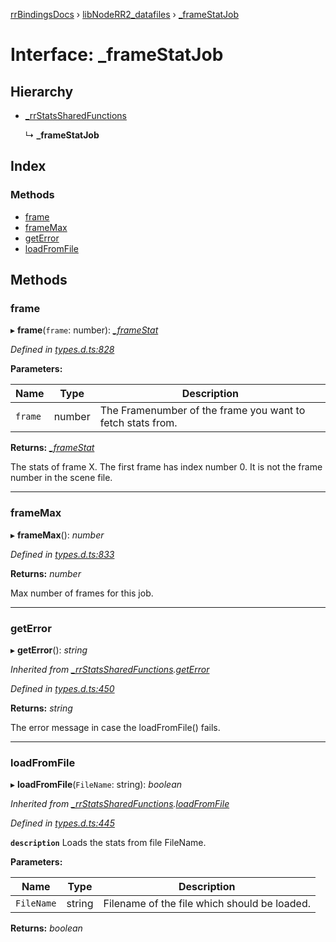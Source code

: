 [rrBindingsDocs](../README.md) › [libNodeRR2_datafiles](../modules/libnoderr2_datafiles.md) › [_frameStatJob](libnoderr2_datafiles._framestatjob.md)

# Interface: _frameStatJob

## Hierarchy

* [_rrStatsSharedFunctions](libnoderr2_datafiles._rrstatssharedfunctions.md)

  ↳ **_frameStatJob**

## Index

### Methods

* [frame](libnoderr2_datafiles._framestatjob.md#frame)
* [frameMax](libnoderr2_datafiles._framestatjob.md#framemax)
* [getError](libnoderr2_datafiles._framestatjob.md#geterror)
* [loadFromFile](libnoderr2_datafiles._framestatjob.md#loadfromfile)

## Methods

###  frame

▸ **frame**(`frame`: number): *[_frameStat](libnoderr2_datafiles._framestat.md)*

*Defined in [types.d.ts:828](https://github.com/Novalis15/RoyalRender-OpenExtensions/blob/f77b7d8/rrNodeJS_rrBindings/nodeJS/lx64/v6/types.d.ts#L828)*

**Parameters:**

Name | Type | Description |
------ | ------ | ------ |
`frame` | number | The Framenumber of the frame you want to fetch stats from. |

**Returns:** *[_frameStat](libnoderr2_datafiles._framestat.md)*

The stats of frame X. The first frame has index number 0. It is not the frame number in the scene file.

___

###  frameMax

▸ **frameMax**(): *number*

*Defined in [types.d.ts:833](https://github.com/Novalis15/RoyalRender-OpenExtensions/blob/f77b7d8/rrNodeJS_rrBindings/nodeJS/lx64/v6/types.d.ts#L833)*

**Returns:** *number*

Max number of frames for this job.

___

###  getError

▸ **getError**(): *string*

*Inherited from [_rrStatsSharedFunctions](libnoderr2_datafiles._rrstatssharedfunctions.md).[getError](libnoderr2_datafiles._rrstatssharedfunctions.md#geterror)*

*Defined in [types.d.ts:450](https://github.com/Novalis15/RoyalRender-OpenExtensions/blob/f77b7d8/rrNodeJS_rrBindings/nodeJS/lx64/v6/types.d.ts#L450)*

**Returns:** *string*

The error message in case the loadFromFile() fails.

___

###  loadFromFile

▸ **loadFromFile**(`FileName`: string): *boolean*

*Inherited from [_rrStatsSharedFunctions](libnoderr2_datafiles._rrstatssharedfunctions.md).[loadFromFile](libnoderr2_datafiles._rrstatssharedfunctions.md#loadfromfile)*

*Defined in [types.d.ts:445](https://github.com/Novalis15/RoyalRender-OpenExtensions/blob/f77b7d8/rrNodeJS_rrBindings/nodeJS/lx64/v6/types.d.ts#L445)*

**`description`** Loads the stats from file FileName.

**Parameters:**

Name | Type | Description |
------ | ------ | ------ |
`FileName` | string | Filename of the file which should be loaded.  |

**Returns:** *boolean*
